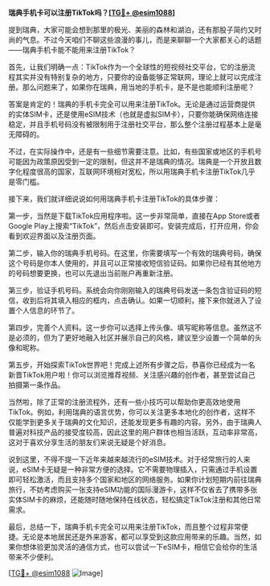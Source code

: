 **瑞典手机卡可以注册TikTok吗？[[TG💪+ @esim1088](https://t.me/s/esim1088)]**

提到瑞典，大家可能会想到那里的极光、美丽的森林和湖泊，还有那股子简约又时尚的气息。不过今天咱们不聊这些浪漫的事儿，而是来聊聊一个大家都关心的话题——瑞典手机卡能不能用来注册TikTok？

首先，让我们明确一点：TikTok作为一个全球性的短视频社交平台，它的注册流程其实并没有特别复杂的地方，只要你的设备能够正常联网，理论上就可以完成注册。那么问题来了，如果你在瑞典，用当地的手机卡，是不是也能顺利注册呢？

答案是肯定的！瑞典的手机卡完全可以用来注册TikTok。无论是通过运营商提供的实体SIM卡，还是使用eSIM技术（也就是虚拟SIM卡），只要你能确保网络连接稳定，并且手机号码没有被限制用于注册社交平台，那么整个注册过程基本上是毫无障碍的。

不过，在实际操作中，还是有一些细节需要注意。比如，有些国家或地区的手机号可能因为政策原因受到一定的限制，但这并不是瑞典的情况。瑞典是一个开放且数字化程度很高的国家，互联网环境相对宽松，所以用瑞典手机卡注册TikTok几乎是零门槛。

接下来，我们就详细说说如何用瑞典手机卡注册TikTok的具体步骤：

第一步，当然是下载TikTok应用程序啦。这一步非常简单，直接在App Store或者Google Play上搜索“TikTok”，然后点击安装即可。安装完成后，打开应用，你会看到欢迎界面以及注册页面。

第二步，输入你的瑞典手机号码。在这里，你需要填写一个有效的瑞典号码，确保这个号码是你本人使用的，并且可以正常接收短信验证码。如果你已经有其他地方的号码想要更换，也可以先退出当前账户再重新注册。

第三步，验证手机号码。系统会向你刚刚输入的瑞典号码发送一条包含验证码的短信，收到后将其填入相应的框内，点击确认。如果一切顺利，接下来你就进入了设置个人信息的环节了。

第四步，完善个人资料。这一步你可以选择上传头像、填写昵称等信息。虽然这不是必须的，但为了更好地融入社区并展示自己的风格，建议至少设置一个简单的头像和昵称。

第五步，开始探索TikTok世界吧！完成上述所有步骤之后，恭喜你已经成为一名新晋TikTok用户啦！你可以浏览推荐视频、关注感兴趣的创作者，甚至尝试自己拍摄第一条作品。

当然啦，除了正常的注册流程外，还有一些小技巧可以帮助你更高效地使用TikTok。例如，利用瑞典的语言优势，你可以关注更多本地化的创作者，这样不仅能学到更多关于瑞典的文化知识，还能发现更多有趣的内容。另外，由于瑞典人普遍对科技产品的接受度较高，因此这里的用户群体也相当活跃，互动率非常高，这对于喜欢分享生活的朋友们来说无疑是个好消息。

说到这里，不得不提一下近年来越来越流行的eSIM技术。对于经常旅行的人来说，eSIM卡无疑是一种非常方便的选择。它不需要物理插入，只需通过手机设置即可轻松激活，而且支持多个国家和地区的网络服务。如果你计划短期内前往瑞典旅行，不妨考虑购买一张支持eSIM功能的国际漫游卡，这样不仅省去了携带多张实体SIM卡的麻烦，还能随时随地保持在线状态，轻松搞定TikTok注册和其他日常需求。

最后，总结一下，瑞典手机卡完全可以用来注册TikTok，而且整个过程非常便捷。无论是本地居民还是外来游客，都可以享受到这款应用带来的乐趣。当然，如果你想体验更加灵活的通信方式，也可以尝试一下eSIM卡，相信它会给你的生活带来不少便利。

[[TG💪+ @esim1088](https://t.me/s/esim1088) ![Image](https://i.postimg.cc/4NQfJmqS/Snipaste-2025-05-13-00-14-12.png)]